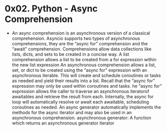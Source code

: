 # 0x02. Python - Async Comprehension




- An async comprehension is an asynchronous version of a classical comprehension. Asyncio supports two types of asynchronous comprehensions, they are the “async for” comprehension and the “await” comprehension. Comprehensions allow data collections like lists, dicts, and sets to be created in a concise way. A list comprehension allows a list to be created from a for expression within the new list expression An asynchronous comprehension allows a list, set, or dict to be created using the “async for” expression with an asynchronous iterable. This will create and schedule coroutines or tasks as needed and yield their results into a list. Recall that the “async for” expression may only be used within coroutines and tasks. he “async for” expression allows the caller to traverse an asynchronous iteratorof awaitables and retrieve the result from each. Internally, the async for loop will automatically resolve or await each awaitable, scheduling coroutines as needed. An async generator automatically implements the methods for the async iterator and may also be used in an asynchronous comprehension. asynchronous generator: A function which returns an asynchronous generator iterator
